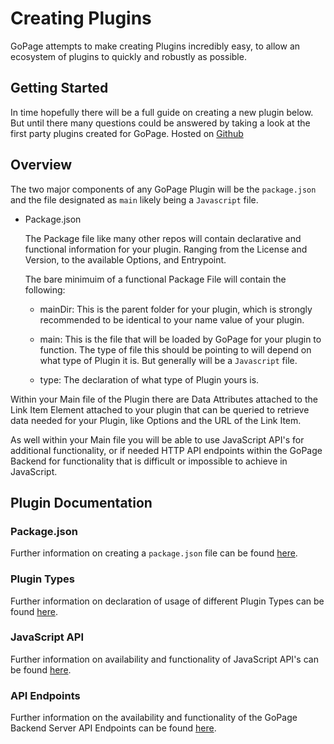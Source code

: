 # Creating Plugins

GoPage attempts to make creating Plugins incredibly easy, to allow an ecosystem of plugins to quickly and robustly as possible.

## Getting Started

In time hopefully there will be a full guide on creating a new plugin below. But until there many questions could be answered by taking a look at the first party plugins created for GoPage. Hosted on [Github](https://github.com/confused-Techie/GoPage-Plugins)

## Overview

The two major components of any GoPage Plugin will be the `package.json` and the file designated as `main` likely being a `Javascript` file.

* Package.json

  The Package file like many other repos will contain declarative and functional information for your plugin. Ranging from the License and Version, to the available Options, and Entrypoint.

  The bare minimuim of a functional Package File will contain the following:

  * mainDir: This is the parent folder for your plugin, which is strongly recommended to be identical to your name value of your plugin.

  * main: This is the file that will be loaded by GoPage for your plugin to function. The type of file this should be pointing to will depend on what type of Plugin it is. But generally will be a  `Javascript` file.

  * type: The declaration of what type of Plugin yours is.

Within your Main file of the Plugin there are Data Attributes attached to the Link Item Element attached to your plugin that can be queried to retrieve data needed for your Plugin, like Options and the URL of the Link Item.

As well within your Main file you will be able to use JavaScript API's for additional functionality, or if needed HTTP API endpoints within the GoPage Backend for functionality that is difficult or impossible to achieve in JavaScript.

## Plugin Documentation

### Package.json

Further information on creating a `package.json` file can be found [here](/pluginDevDocs/package.md).

### Plugin Types

Further information on declaration of usage of different Plugin Types can be found [here](/pluginDevDocs/types.md).

### JavaScript API

Further information on availability and functionality of JavaScript API's can be found [here](/pluginDevDocs/javascriptapi.md).

### API Endpoints

Further information on the availability and functionality of the GoPage Backend Server API Endpoints can be found [here](/pluginDevDocs/apiendpoints.md).

